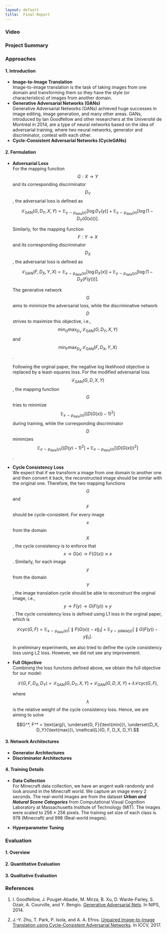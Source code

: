 ```yaml
---
layout: default
title:  Final Report
---
```


### Video

### Project Summary

### Approaches
#### 1. Introduction
- **Image-to-Image Translation**  
  Image-to-image translation is the task of taking images from one domain and transforming them so they have the style (or characteristics) of images from another domain. 
- **Generative Adversarial Networks (GANs)**  
  Generative Adversarial Networks (GANs) achieved huge successes in image editing, image generation, and many other areas. GANs, introduced by Ian Goodfellow and other researchers at the Université de Montréal in 2014, are a type of neural networks based on the idea of adversarial training, where two neural networks, generator and discriminator, contest with each other. 
- **Cycle-Consistent Adversarial Networks (CycleGANs)**

#### 2. Formulation
- **Adversarial Loss**  
  For the mapping function $$G: X \to Y$$ and its corresponding discriminator $$D_Y$$, the adversarial loss is defined as  
  
  $$\mathcal{L}_{\text{GAN}}(G, D_Y, X, Y) = \mathbb{E}_{y\sim p_{\text{data}}(y)}[\log D_Y(y)] + \mathbb{E}_{x\sim p_{\text{data}}(x)}[\log(1-D_Y(G(x)))].$$  
  
  Similarly, for the mapping function $$F: Y \to X$$ and its corresponding discriminator $$D_X$$, the adversarial loss is defined as  
  
  $$\mathcal{L}_{\text{GAN}}(F, D_X, Y, X) = \mathbb{E}_{x\sim p_{\text{data}}(x)}[\log D_X(x)] + \mathbb{E}_{y\sim p_{\text{data}}(y)}[\log(1-D_X(F(y)))].$$  
  
  The generative network $$G$$ aims to minimize the adversarial loss, while the discriminative network $$D$$ strives to maximize this objective, i.e., $$\text{min}_G\text{max}_{D_Y} \,\mathcal{L}_{\text{GAN}}(G, D_Y, X, Y)$$ and $$\text{min}_F\text{max}_{D_X} \,\mathcal{L}_{\text{GAN}}(F, D_X, Y, X)$$.  
  
  Following the orginal paper, the negative log likelihood objective is replaced by a least-squares loss. For the modified adversarial loss $$\mathcal{L}_{\text{GAN}}(G, D, X, Y)$$, the mapping function $$G$$ tries to minimize $$\mathbb{E}_{x\sim p_{\text{data}}(x)}[(D(G(x))-1)^2]$$ during training, while the corresponding discriminator $$D$$ minimizes $$\mathbb{E}_{y\sim p_{\text{data}}(y)}[(D(y)-1)^2] + \mathbb{E}_{x\sim p_{\text{data}}(x)}[(D(G(x)))^2]$$.
  
- **Cycle Consistency Loss**  
  We expect that if we transform a image from one domain to another one and then convert it back, the reconstructed image should be similar with the original one. Therefore, the two mapping functions $$G$$ and $$F$$ should be cycle-consistent. For every image $$x$$ from the domain $$X$$, the cycle consistency is to enforce that $$x \to G(x) \to F(G(x)) \approx x$$. Similarly, for each image $$y$$ from the domain $$Y$$, the image translation cycle should be able to reconstruct the orginal image, i.e., $$y \to F(y) \to G(F(y)) \approx y$$. The cycle consistency loss is defined using L1 loss in the orginal paper, which is
  
  $$\mathcal{L}{\text{cyc}}(G, F) = \mathbb{E}_{x\sim p_{\text{data}}(x)}[\parallel F(G(x))-x \parallel_1] + \mathbb{E}_{y\sim p{\text{data}}(y)}[\parallel G(F(y))-y \parallel_1].$$
  
  In preliminary experiments, we also tried to define the cycle consistency loss using L2 loss. However, we did not see any improvement.

- **Full Objective**  
  Combining the loss functons defined above, we obtain the full objective for our model:
  
  $$\mathcal{L}(G, F, D_X, D_Y) = \mathcal{L}_{\text{GAN}}(G, D_Y, X, Y) + \mathcal{L}_{\text{GAN}}(G, D, X, Y) + \lambda\mathcal{L}{\text{cyc}}(G, F),$$
  
  where $$\lambda$$ is the relative weight of the cycle consistency loss. Hence, we are aiming to solve  
  
  $$G^*, F^* = \text{arg}\, \underset{G, F}{\text{min}}\, \underset{D_X, D_Y}{\text{max}}\, \mathcal{L}(G, F, D_X, D_Y).$$

#### 3. Network Architectures
- **Generator Architectures**
- **Discriminator Architectures**

#### 4. Training Details
- **Data Collection**  
  For Minecraft data collection, we have an angent walk randomly and look around in the Minecraft world. We capture an image every 2 seconds. The real-world images are from the dataset ***Urban and Natural Scene Categories*** from Computational Visual Cognition Laboratory at Massachusetts Institute of Technology (MIT). The images were scaled to 256 × 256 pixels. The training set size of each class is 978 (Minecraft) and 998 (Real-world images).
  
- **Hyperparameter Tuning**


### Evaluation
#### 1. Overview

#### 2. Quantitative Evaluation

#### 3. Qualitative Evaluation

### References
1. I. Goodfellow, J. Pouget-Abadie, M. Mirza, B. Xu, D. Warde-Farley, S. Ozair, A. Courville, and Y. Bengio. [Generative Adversarial Nets](https://arxiv.org/pdf/1406.2661.pdf). In NIPS, 2014.

2. J.-Y. Zhu, T. Park, P. Isola, and A. A. Efros. [Unpaired Image-to-Image Translation using Cycle-Consistent Adversarial Networks](https://arxiv.org/pdf/1703.10593.pdf). In ICCV, 2017. 
